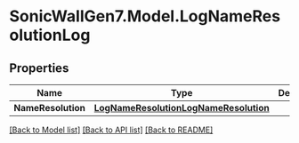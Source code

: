 # SonicWallGen7.Model.LogNameResolutionLog

## Properties

Name | Type | Description | Notes
------------ | ------------- | ------------- | -------------
**NameResolution** | [**LogNameResolutionLogNameResolution**](LogNameResolutionLogNameResolution.md) |  | [optional] 

[[Back to Model list]](../README.md#documentation-for-models) [[Back to API list]](../README.md#documentation-for-api-endpoints) [[Back to README]](../README.md)

